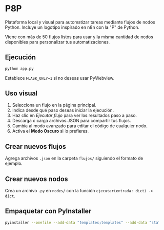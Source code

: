 # P8P

Plataforma local y visual para automatizar tareas mediante flujos de nodos Python.
Incluye un logotipo inspirado en n8n con la "P" de Python.

Viene con más de 50 flujos listos para usar y la misma cantidad de nodos
disponibles para personalizar tus automatizaciones.

## Ejecución

```bash
python app.py
```

Establece `FLASK_ONLY=1` si no deseas usar PyWebview.

## Uso visual

1. Selecciona un flujo en la página principal.
2. Indica desde qué paso deseas iniciar la ejecución.
3. Haz clic en *Ejecutar flujo* para ver los resultados paso a paso.
4. Descarga o carga archivos JSON para compartir tus flujos.
5. Cambia al modo avanzado para editar el código de cualquier nodo.
6. Activa el **Modo Oscuro** si lo prefieres.

## Crear nuevos flujos

Agrega archivos `.json` en la carpeta `flujos/` siguiendo el formato de ejemplo.

## Crear nuevos nodos

Crea un archivo `.py` en `nodes/` con la función `ejecutar(entrada: dict) -> dict`.

## Empaquetar con PyInstaller

```bash
pyinstaller --onefile --add-data "templates;templates" --add-data "static;static" app.py
```
